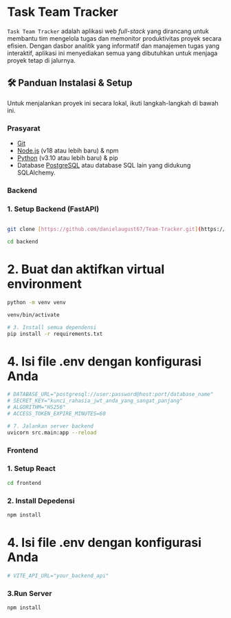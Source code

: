 # Task Team Tracker

`Task Team Tracker` adalah aplikasi web *full-stack* yang dirancang untuk membantu tim mengelola tugas dan memonitor produktivitas proyek secara efisien. Dengan dasbor analitik yang informatif dan manajemen tugas yang interaktif, aplikasi ini menyediakan semua yang dibutuhkan untuk menjaga proyek tetap di jalurnya.


## 🛠️ Panduan Instalasi & Setup

Untuk menjalankan proyek ini secara lokal, ikuti langkah-langkah di bawah ini.

### Prasyarat

-   [Git](https://git-scm.com/)
-   [Node.js](https://nodejs.org/en/) (v18 atau lebih baru) & npm
-   [Python](https://www.python.org/) (v3.10 atau lebih baru) & pip
-   Database [PostgreSQL](https://www.postgresql.org/) atau database SQL lain yang didukung SQLAlchemy.

### Backend
### 1. Setup Backend (FastAPI)

```bash

git clone [https://github.com/danielaugust67/Team-Tracker.git](https://github.com/danielaugust67/Team-Tracker.git)
```

``` bash
cd backend 
```

# 2. Buat dan aktifkan virtual environment
```bash
python -m venv venv
```

```bash
venv/bin/activate  
```
```bash
# 3. Install semua dependensi
pip install -r requirements.txt
```


# 4. Isi file .env dengan konfigurasi Anda
```bash
# DATABASE_URL="postgresql://user:password@host:port/database_name"
# SECRET_KEY="kunci_rahasia_jwt_anda_yang_sangat_panjang"
# ALGORITHM="HS256"
# ACCESS_TOKEN_EXPIRE_MINUTES=60
```

```bash
# 7. Jalankan server backend
uvicorn src.main:app --reload 
```

### Frontend
### 1. Setup React 
``` bash
cd frontend
```

### 2. Install Depedensi
``` bash
npm install
```
# 4. Isi file .env dengan konfigurasi Anda
```bash
# VITE_API_URL="your_backend_api"
```

### 3.Run Server
``` bash
npm install
```



